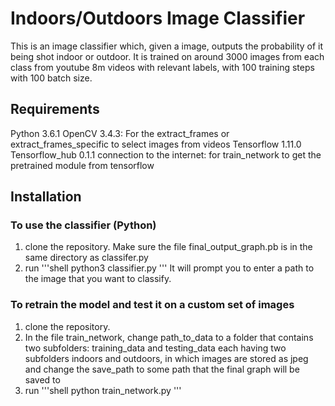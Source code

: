# Indoors/Outdoors Image Classifier

This is an image classifier which, given a image, outputs the probability of it being shot indoor or outdoor.
It is trained on around 3000 images from each class from youtube 8m videos with relevant labels, with 100 training steps with 100 batch size.

## Requirements
Python 3.6.1
OpenCV 3.4.3: For the extract_frames or extract_frames_specific to select images from videos 
Tensorflow 1.11.0 
Tensorflow_hub 0.1.1
connection to the internet: for train_network to get the pretrained module from tensorflow

## Installation

### To use the classifier (Python)
1. clone the repository. Make sure the file final_output_graph.pb is in the same directory as classifer.py
2. run 
  '''shell
  python3 classifier.py
  '''
  It will prompt you to enter a path to the image that you want to classify.


### To retrain the model and test it on a custom set of images
1. clone the repository.
2. In the file train_network, change path_to_data to a folder that contains two subfolders: training_data and testing_data
each having two subfolders indoors and outdoors, in which images are stored as jpeg
and change the save_path to some path that the final graph will be saved to
3. run 
  '''shell
  python train_network.py 
  '''
  

